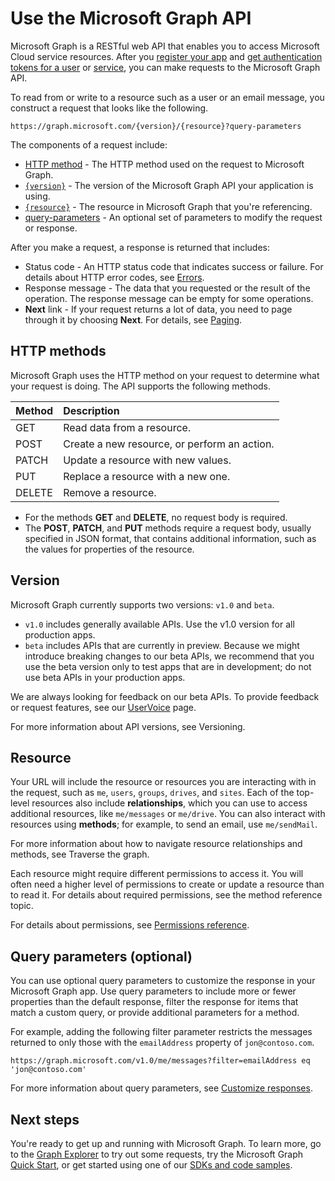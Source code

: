 # Use the Microsoft Graph API

Microsoft Graph is a RESTful web API that enables you to access Microsoft Cloud service resources. After you [register your app](auth_register_app_v2.md) and [get authentication tokens for a user](auth_v2_user.md) or [service](auth_v2_service.md), you can make requests to the Microsoft Graph API.

To read from or write to a resource such as a user or an email message, you construct a request that looks like the following.

```http
https://graph.microsoft.com/{version}/{resource}?query-parameters
```

The components of a request include:

* [HTTP method](#http-methods) - The HTTP method used on the request to Microsoft Graph.
* [`{version}`](#version) - The version of the Microsoft Graph API your application is using.
* [`{resource}`](#resource) - The resource in Microsoft Graph that you're referencing.
* [query-parameters](#query-parameters-optional) - An optional set of parameters to modify the request or response.

After you make a request, a response is returned that includes: 

* Status code - An HTTP status code that indicates success or failure. For details about HTTP error codes, see [Errors](errors.md).
* Response message - The data that you requested or the result of the operation. The response message can be empty for some operations.
* **Next** link - If your request returns a lot of data, you need to page through it by choosing **Next**. For details, see [Paging](paging.md).

## HTTP methods

Microsoft Graph uses the HTTP method on your request to determine what your request is doing. The API supports the following methods.


|**Method** |**Description**                             |
| :----- | :------------------------------------------- |
| GET    | Read data from a resource.                   |
| POST   | Create a new resource, or perform an action. |
| PATCH  | Update a resource with new values.           |
| PUT    | Replace a resource with a new one.           |
| DELETE | Remove a resource.                           |

* For the methods **GET** and **DELETE**, no request body is required.
* The **POST**, **PATCH**, and **PUT** methods require a request body, usually specified in JSON format, that contains additional information, such as the values for properties of the resource.

## Version

Microsoft Graph currently supports two versions: `v1.0` and `beta`.

* `v1.0` includes generally available APIs. Use the v1.0 version for all production apps.
* `beta` includes APIs that are currently in preview. Because we might introduce breaking changes to our beta APIs, we recommend that you use the beta version only to test apps that are in development; do not use beta APIs in your production apps.

We are always looking for feedback on our beta APIs. To provide feedback or request features, see our [UserVoice](https://officespdev.uservoice.com/) page.

For more information about API versions, see Versioning.

## Resource

Your URL will include the resource or resources you are interacting with in the request, such as `me`, `users`, `groups`, `drives`, and `sites`. Each of the top-level resources also include **relationships**, which you can use to access additional resources, like `me/messages` or `me/drive`. You can also interact with resources using **methods**; for example, to send an email, use `me/sendMail`.

For more information about how to navigate resource relationships and methods, see Traverse the graph. 

Each resource might require different permissions to access it. You will often need a higher level of permissions to create or update a resource than to read it. For details about required permissions, see the method reference topic. 

For details about permissions, see [Permissions reference](permissions_reference.md).

## Query parameters (optional)

You can use optional query parameters to customize the response in your Microsoft Graph app. Use query parameters to include more or fewer properties than the default response, filter the response for items that match a custom query, or provide additional parameters for a method.

For example, adding the following filter parameter restricts the messages returned to only those with the `emailAddress` property of `jon@contoso.com`.

```http
https://graph.microsoft.com/v1.0/me/messages?filter=emailAddress eq 'jon@contoso.com'
```

For more information about query parameters, see [Customize responses](query_parameters.md).

## Next steps

You're ready to get up and running with Microsoft Graph. To learn more, go to the [Graph Explorer](https://developer.microsoft.com/en-us/graph/graph-explorer) to try out some requests, try the Microsoft Graph [Quick Start](https://developer.microsoft.com/en-us/graph/quick-start), or get started using one of our [SDKs and code samples](https://developer.microsoft.com/en-us/graph/code-samples-and-sdks).